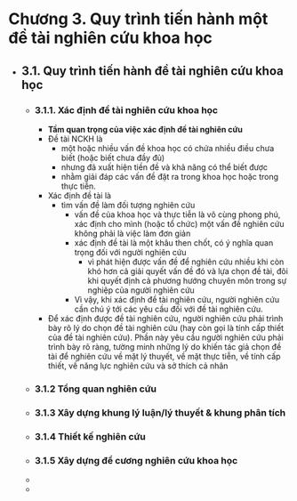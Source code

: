 # Chương 3. Quy trình tiến hành một đề tài nghiên cứu khoa học
- ## 3.1. Quy trình tiến hành đề tài nghiên cứu khoa học
	- ### 3.1.1. Xác định đề tài nghiên cứu khoa học
		- **Tầm quan trọng của việc xác định đề tài nghiên cứu**
		- Đề tài NCKH là
			- một hoặc nhiều vấn đề khoa học có chứa nhiều điều chưa biết (hoặc biết chưa đầy đủ)
			- nhưng đã xuất hiện tiền đề và khả năng có thể biết được
			- nhằm giải đáp các vấn đề đặt ra trong khoa học hoặc trong thực tiễn.
		- Xác định đề tài là
			- tìm vấn đề làm đối tượng nghiên cứu
				- vấn đề của khoa học và thực tiễn là vô cùng phong phú, xác định cho mình (hoặc tổ chức) một vấn đề nghiên cứu không phải là việc làm đơn giản
				- xác định đề tài là một khâu then chốt, có ý nghĩa quan trọng đối với người nghiên cứu
					- vì phát hiện được vấn đề để nghiên cứu nhiều khi còn khó hơn cả giải quyết vấn đề đó và lựa chọn đề tài, đôi khi quyết định cả phương hướng chuyên môn trong sự nghiệp của người nghiên cứu
				- Vì vậy, khi xác định đề tài nghiên cứu, người nghiên cứu cần chú ý tới các yêu cầu đối với đề tài nghiên cứu.
		- Để xác định được đề tài nghiên cứu, người nghiên cứu phải trình bày rõ lý do chọn đề tài nghiên cứu (hay còn gọi là tính cấp thiết của đề tài nghiên cứu). Phần này yêu cầu người nghiên cứu phải trình bày rõ ràng, tường minh những lý do khiến tác giả chọn đề tài để nghiên cứu về mặt lý thuyết, về mặt thực tiễn, về tính cấp thiết, về năng lực nghiên cứu và sở thích cả nhân
	- ### 3.1.2 Tổng quan nghiên cứu
	- ### 3.1.3 Xây dựng khung lý luận/lý thuyết & khung phân tích
	- ### 3.1.4 Thiết kế nghiên cứu
	- ### 3.1.5 Xây dựng đề cương nghiên cứu khoa học
	-
	-